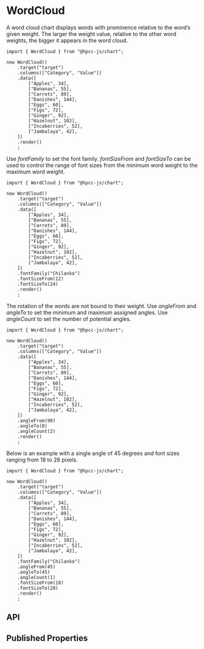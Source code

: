 # WordCloud

<!--meta
{
    "source": "https://github.com/hpcc-systems/Visualization/blob/master/packages/chart/src/WordCloud.ts#L11",
    "extends": "SVGWidget"
}
-->

A word cloud chart displays words with prominence relative to the word’s given weight. The larger the weight value, relative to the other word weights, the bigger it appears in the word cloud.

```sample-code
import { WordCloud } from "@hpcc-js/chart";

new WordCloud()
    .target("target")
    .columns(["Category", "Value"])
    .data([
        ["Apples", 34],
        ["Bananas", 55],
        ["Carrots", 89],
        ["Danishes", 144],
        ["Eggs", 60],
        ["Figs", 72],
        ["Ginger", 92],
        ["Hazelnut", 102],
        ["Incaberries", 52],
        ["Jambalaya", 42],
    ])
    .render()
    ;
```

Use _fontFamily_ to set the font family. _fontSizeFrom_ and _fontSizeTo_ can be used to control the range of font sizes from the minimum word weight to the maximum word weight.

```sample-code
import { WordCloud } from "@hpcc-js/chart";

new WordCloud()
    .target("target")
    .columns(["Category", "Value"])
    .data([
        ["Apples", 34],
        ["Bananas", 55],
        ["Carrots", 89],
        ["Danishes", 144],
        ["Eggs", 60],
        ["Figs", 72],
        ["Ginger", 92],
        ["Hazelnut", 102],
        ["Incaberries", 52],
        ["Jambalaya", 42],
    ])
    .fontFamily("Chilanka")
    .fontSizeFrom(12)
    .fontSizeTo(24)
    .render()
    ;
```

The rotation of the words are not bound to their weight. Use _angleFrom_ and _angleTo_ to set the minimum and maximum assigned angles. Use _angleCount_ to set the number of potential angles.

```sample-code
import { WordCloud } from "@hpcc-js/chart";

new WordCloud()
    .target("target")
    .columns(["Category", "Value"])
    .data([
        ["Apples", 34],
        ["Bananas", 55],
        ["Carrots", 89],
        ["Danishes", 144],
        ["Eggs", 60],
        ["Figs", 72],
        ["Ginger", 92],
        ["Hazelnut", 102],
        ["Incaberries", 52],
        ["Jambalaya", 42],
    ])
    .angleFrom(90)
    .angleTo(0)
    .angleCount(2)
    .render()
    ;
```

Below is an example with a single angle of 45 degrees and font sizes ranging from 18 to 28 pixels.

```sample-code
import { WordCloud } from "@hpcc-js/chart";

new WordCloud()
    .target("target")
    .columns(["Category", "Value"])
    .data([
        ["Apples", 34],
        ["Bananas", 55],
        ["Carrots", 89],
        ["Danishes", 144],
        ["Eggs", 60],
        ["Figs", 72],
        ["Ginger", 92],
        ["Hazelnut", 102],
        ["Incaberries", 52],
        ["Jambalaya", 42],
    ])
    .fontFamily("Chilanka")
    .angleFrom(45)
    .angleTo(45)
    .angleCount(1)
    .fontSizeFrom(18)
    .fontSizeTo(28)
    .render()
    ;
```

## API

## Published Properties
```@hpcc-js/chart:WordCloud
```
